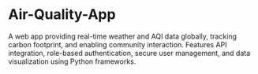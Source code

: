 # Air-Quality-App
A web app providing real-time weather and AQI data globally, tracking carbon footprint, and enabling community interaction. Features API integration, role-based authentication, secure user management, and data visualization using Python frameworks.
